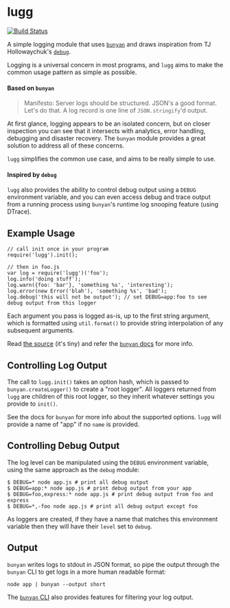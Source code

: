 # lugg

[![Build Status](https://travis-ci.org/aexmachina/lugg.png)](https://travis-ci.org/aexmachina/lugg)

A simple logging module that uses [`bunyan`](https://github.com/trentm/node-bunyan) and draws inspiration from TJ Hollowaychuk's [`debug`](https://github.com/visionmedia/debug).

Logging is a universal concern in most programs, and `lugg` aims to make the common usage pattern as simple as possible.

#### Based on `bunyan`

> Manifesto: Server logs should be structured. JSON's a good format. Let's do that. A log record is one line of `JSON.stringify`'d output. 

At first glance, logging appears to be an isolated concern, but on closer inspection you can see that it intersects with analytics, error handling, debugging and disaster recovery. The `bunyan` module provides a great solution to address all of these concerns.  

`lugg` simplifies the common use case, and aims to be really simple to use.

#### Inspired by `debug`

`lugg` also provides the ability to control debug output using a `DEBUG` environment variable, and you can even access debug and trace output from a running process using `bunyan`'s runtime log snooping feature (using DTrace).

## Example Usage

```
// call init once in your program
require('lugg').init();

// then in foo.js
var log = require('lugg')('foo');
log.info('doing stuff');
log.warn({foo: 'bar'}, 'something %s', 'interesting');
log.error(new Error('blah'), 'something %s', 'bad');
log.debug('this will not be output'); // set DEBUG=app:foo to see debug output from this logger
```

Each argument you pass is logged as-is, up to the first string argument, which is formatted using `util.format()` to provide string interpolation of any subsequent arguments.

Read [the source](https://github.com/aexmachina/lugg/blob/master/index.js) (it's tiny) and refer the [`bunyan` docs](https://github.com/trentm/node-bunyan#features) for more info. 

## Controlling Log Output

The call to `lugg.init()` takes an option hash, which is passed to `bunyan.createLogger()` to create a "root logger". All loggers returned from `lugg` are children of this root logger, so they inherit whatever settings you provide to `init()`.

See the docs for `bunyan` for more info about the supported options. `lugg` will provide a name of "app" if no `name` is provided.

## Controlling Debug Output

The log level can be manipulated using the `DEBUG` environment variable, using the same approach as the `debug` module:

```shell
$ DEBUG=* node app.js # print all debug output
$ DEBUG=app:* node app.js # print debug output from your app
$ DEBUG=foo,express:* node app.js # print debug output from foo and express
$ DEBUG=*,-foo node app.js # print all debug output except foo
```

As loggers are created, if they have a name that matches this environment variable then they will have their `level` set to `debug`.

## Output

`bunyan` writes logs to stdout in JSON format, so pipe the output through the `bunyan` CLI to get logs in a more human readable format:

    node app | bunyan --output short

The [`bunyan` CLI](https://github.com/trentm/node-bunyan#cli-usage) also provides features for filtering your log output.
